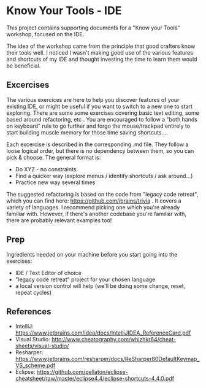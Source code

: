 # Know Your Tools - IDE

This project contains supporting documents for a "Know your Tools" workshop, focused on the IDE. 

The idea of the workshop came from the principle that good crafters know their tools well. I noticed I wasn't making 
good use of the various features and shortcuts of my IDE and thought investing the time to learn them would be
beneficial.

## Excercises

The various exercices are here to help you discover features of your existing IDE, or might be useful if you want to
switch to a new one to start exploring. There are some some exercises covering basic text editing, some based around
refactoring, etc .
You are encouraged to follow a "both hands on keyboard" rule to go further and forgo the mouse/trackpad entirely to
start building muscle memory for those time saving shortcuts....

Each excercise is described in the corresponding .md file. They follow a loose logical order, but there is no dependency
between them, so you can pick & choose. The general format is:
* Do XYZ - no constraints
* Find a quicker way (explore menus / identify shortcuts / ask around...)
* Practice new way several times

The suggested refactoring is based on the code from "legacy code retreat", which you can find here: 
https://github.com/jbrains/trivia .
It covers a variety of languages. I recommend picking one which you're already familiar
with. However, if there's another codebase you're familiar with, there are probably relevant examples too!

## Prep

Ingredients needed on your machine before you start going into the exercises:
* IDE / Text Editor of choice
* "legacy code retreat" project for your chosen language
* a local version control will help (we'll be doing some change, reset, repeat cycles) 

## References

* IntelliJ: https://www.jetbrains.com/idea/docs/IntelliJIDEA_ReferenceCard.pdf
* Visual Studio: http://www.cheatography.com/whizhkr64/cheat-sheets/visual-studio/
* Resharper: https://www.jetbrains.com/resharper/docs/ReSharper80DefaultKeymap_VS_scheme.pdf
* Eclipse: https://github.com/pellaton/eclipse-cheatsheet/raw/master/eclipse4.4/eclipse-shortcuts-4.4.0.pdf
